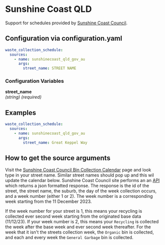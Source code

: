# Sunshine Coast QLD

Support for schedules provided by [Sunshine Coast Council](https://www.sunshinecoast.qld.gov.au).

## Configuration via configuration.yaml

```yaml
waste_collection_schedule:
  sources:
    - name: sunshinecoast_qld_gov_au
      args:
        street_name: STREET NAME
```

### Configuration Variables

**street_name**  
*(string) (required)*


## Examples

```yaml
waste_collection_schedule:
  sources:
    - name: sunshinecoast_qld_gov_au
      args:
        street_name: Great Keppel Way
```

## How to get the source arguments
Visit the [Sunshine Coast Council Bin Collection Calendar](https://www.sunshinecoast.qld.gov.au/living-and-community/waste-and-recycling/bin-collection-days) page and look type in your street name. Similar street names should pop up and this wil update the calendar below. Sunshine Coast Council site performs an an [API](https://www.sunshinecoast.qld.gov.au/__server__/api/v1/streets/STREET_NAME) which returns a json formatted response. The response is the id of the street, the street name, the suburb, the day of the week collection occurs, and a week number (either 1 or 2). The week number is a corresponding week starting from the 11 December 2023.

If the week number for your street is 1, this means your recycling is collected ever second week starting from the originated base data (11/12/23). If your week number is 2, this means your `Recycling` is collected the week after the base week and ever second week thereafter. For the week that it isn't the streets collection week, the `Organic` bin is collected, and each and every week the `General Garbage` bin is collected.
